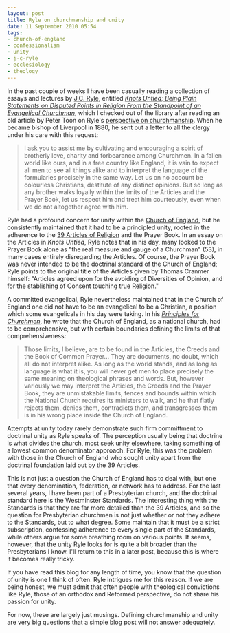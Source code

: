 ```yaml
---
layout: post
title: Ryle on churchmanship and unity
date: 11 September 2010 05:54
tags:
- church-of-england
- confessionalism
- unity
- j-c-ryle
- ecclesiology
- theology
---
```

<p>In the past couple of weeks I have been casually reading a collection of essays and lectures by <a href="http://en.wikipedia.org/wiki/J.C._Ryle">J.C. Ryle</a>, entitled <a href="http://www.amazon.com/Statements-Disputed-Standpoint-Evangelical-Churchman/dp/1151136840/ref=tmm_pap_title_0"><em>Knots Untied; Being Plain Statements on Disputed Points in Religion From the Standpoint of an Evangelical Churchman</em></a>, which I checked out of the library after reading an old article by Peter Toon on Ryle's <a href="http://www.churchsociety.org/churchman/documents/Cman_089_4_Toon.pdf">perspective on churchmanship</a>. When he became bishop of Liverpool in 1880, he sent out a letter to all the clergy under his care with this request:</p>
<blockquote>
I ask you to assist me by cultivating and encouraging a spirit of brotherly love, charity and forbearance among Churchmen. In a fallen world like ours, and in a free country like England, it is vain to expect all men to see all things alike and to interpret the language of the formularies precisely in the same way. Let us on no account be colourless Christians, destitute of any distinct opinions. But so long as any brother walks loyally within the limits of the Articles and the Prayer Book, let us respect him and treat him courteously, even when we do not altogether agree with him.
</blockquote>
<p>Ryle had a profound concern for unity within the <a href="http://cofe.anglican.org">Church of England</a>, but he consistently maintained that it had to be a principled unity, rooted in the adherence to the <a href="http://en.wikipedia.org/wiki/Thirty-Nine_Articles">39 Articles of Religion</a> and the Prayer Book. In an essay on the Articles in <em>Knots Untied</em>, Ryle notes that in his day, many looked to the Prayer Book alone as "the real measure and gauge of a Churchman" (53), in many cases entirely disregarding the Articles. Of course, the Prayer Book was never intended to be the doctrinal standard of the Church of England; Ryle points to the original title of the Articles given by Thomas Cranmer himself: "Articles agreed upon for the avoiding of Diversities of Opinion, and for the stablishing of Consent touching true Religion."</p>
<p>A committed evangelical, Ryle nevertheless maintained that in the Church of England one did not have to be an evangelical to be a Christian, a position which some evangelicals in his day were taking. In his <a href="http://www.powells.com/biblio/61-9781146875509-0"><em>Principles for Churchmen</em></a>, he wrote that the Church of England, as a national church, had to be comprehensive, but with certain boundaries defining the limits of that comprehensiveness:</p>
<blockquote>
Those limits, I believe, are to be found in the Articles, the Creeds and the Book of Common Prayer... They are documents, no doubt, which all do not interpret alike. As long as the world stands, and as long as language is what it is, you will never get men to place precisely the same meaning on theological phrases and words. But, however variously we may interpret the Articles, the Creeds and the Prayer Book, they are unmistakable limits, fences and bounds within which the National Church requires its ministers to walk, and he that flatly rejects them, denies them, contradicts them, and transgresses them is in his wrong place inside the Church of England.
</blockquote>
<p>Attempts at unity today rarely demonstrate such firm committment to doctrinal unity as Ryle speaks of. The perception usually being that doctrine is what divides the church, most seek unity elsewhere, taking something of a lowest common denominator approach. For Ryle, this was the problem with those in the Church of England who sought unity apart from the doctrinal foundation laid out by the 39 Articles.</p>
<p>This is not just a question the Church of England has to deal with, but one that every denomination, federation, or network has to address. For the last several years, I have been part of a Presbyterian church, and the doctrinal standard here is the Westminster Standards. The interesting thing with the Standards is that they are far more detailed than the 39 Articles, and so the question for Presbyterian churchmen is not just whether or not they adhere to the Standards, but to what degree. Some maintain that it must be a strict subscription, confessing adherence to every single part of the Standards, while others argue for some breathing room on various points. It seems, however, that the unity Ryle looks for is quite a bit broader than the Presbyterians I know. I'll return to this in a later post, because this is where it becomes really tricky.</p>
<p>If you have read this blog for any length of time, you know that the question of unity is one I think of often. Ryle intrigues me for this reason. If we are being honest, we must admit that often people with theological convictions like Ryle, those of an orthodox and Reformed perspective, do not share his passion for unity.</p>

For now, these are largely just musings. Defining churchmanship and unity are very big questions that a simple blog post will not answer adequately.
